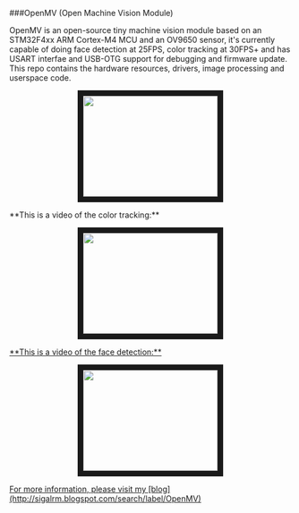 ###OpenMV (Open Machine Vision Module)

OpenMV is an open-source tiny machine vision module based on an STM32F4xx ARM Cortex-M4 MCU and an OV9650 sensor, it's currently capable of doing face detection at 25FPS, color tracking at 30FPS+ and has USART interfae and USB-OTG support for debugging and firmware update. This repo contains the hardware resources, drivers, image processing and userspace code.

<p align="center">
<img src="http://2.bp.blogspot.com/-x1Ua3wLs21Y/UjYvUB0oLJI/AAAAAAAAATE/zDqQFY_Pkp8/s400/DSC03631.JPG" width="240" height="180" border="10">
</p>
**This is a video of the color tracking:**
<p align="center">
<a href="http://www.youtube.com/watch?feature=player_embedded&v=T-oMfnEsa1o
" target="_blank"><img src="http://img.youtube.com/vi/T-oMfnEsa1o/0.jpg" 
alt="" width="240" height="180" border="10" />
</p>
**This is a video of the face detection:**
<p align="center">
<a href="http://www.youtube.com/watch?feature=player_embedded&v=SdQF5JI4kzU
" target="_blank"><img src="http://img.youtube.com/vi/SdQF5JI4kzU/0.jpg" 
alt="" width="240" height="180" border="10" />
</p>
For more information, please visit my [blog](http://sigalrm.blogspot.com/search/label/OpenMV)
